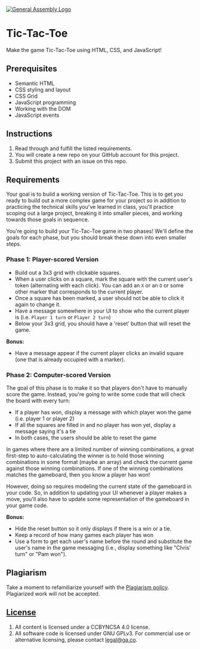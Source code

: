 [![General Assembly Logo](https://camo.githubusercontent.com/1a91b05b8f4d44b5bbfb83abac2b0996d8e26c92/687474703a2f2f692e696d6775722e636f6d2f6b6538555354712e706e67)](https://generalassemb.ly/education/web-development-immersive)

# Tic-Tac-Toe

Make the game Tic-Tac-Toe using HTML, CSS, and JavaScript!

## Prerequisites

- Semantic HTML
- CSS styling and layout
- CSS Grid
- JavaScript programming
- Working with the DOM
- JavaScript events

## Instructions

1. Read through and fulfill the listed requirements.
1. You will create a new repo on your GitHub account for this project.
1. Submit this project with an issue on this repo.

## Requirements

Your goal is to build a working version of Tic-Tac-Toe. This is to get you ready
to build out a more complex game for your project so in addition to practicing
the technical skills you've learned in class, you'll practice scoping out a
large project, breaking it into smaller pieces, and working towards those goals
in sequence.

You're going to build your Tic-Tac-Toe game in two phases! We'll define the
goals for each phase, but you should break these down into even smaller steps.

### Phase 1: Player-scored Version

- Build out a 3x3 grid with clickable squares.
- When a user clicks on a square, mark the square with the current user's token
  (alternating with each click). You can add an `X` or an `O` or some other
  marker that corresponds to the current player.
- Once a square has been marked, a user should not be able to click it again to
  change it.
- Have a message somewhere in your UI to show who the current player is (i.e.
  `Player 1 turn` or `Player 2 turn`)
- Below your 3x3 grid, you should have a 'reset' button that will reset the
  game.

**Bonus:**

- Have a message appear if the current player clicks an invalid square (one that
  is already occupied with a marker).

### Phase 2: Computer-scored Version

The goal of this phase is to make it so that players don't have to manually
score the game. Instead, you're going to write some code that will check the
board with every turn:

- If a player has won, display a message with which player won the game (i.e.
  player 1 or player 2)
- If all the squares are filled in and no player has won yet, display a message
  saying it's a tie
- In both cases, the users should be able to reset the game

In games where there are a limited number of winning combinations, a great
first-step to auto-calculating the winner is to hold those winning combinations
in some format (maybe an array) and check the current game against those winning
combinations. If one of the winning combinations matches the gameboard, then you
know a player has won!

However, doing so requires modeling the current state of the gameboard in your
code. So, in addition to updating your UI whenever a player makes a move, you'll
also have to update some representation of the gameboard in your game code.

**Bonus:**

- Hide the reset button so it only displays if there is a win or a tie.
- Keep a record of how many games each player has won
- Use a form to get each user's name before the round and substitute the user's
  name in the game messaging (i.e., display something like "Chris' turn" or "Pam
  won").

## Plagiarism

Take a moment to refamiliarize yourself with the
[Plagiarism policy](https://git.generalassemb.ly/DC-WDI/Administrative/blob/master/plagiarism.md).
Plagiarized work will not be accepted.

## [License](LICENSE)

1.  All content is licensed under a CC­BY­NC­SA 4.0 license.
1.  All software code is licensed under GNU GPLv3. For commercial use or
    alternative licensing, please contact legal@ga.co.
